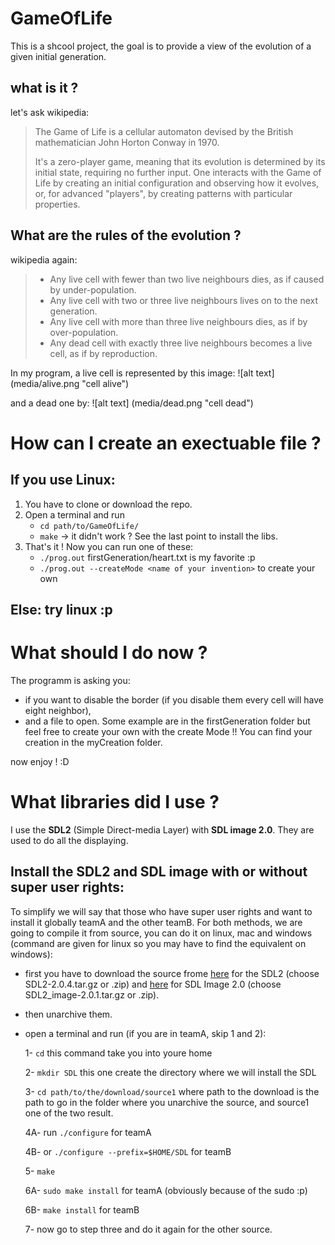 # GameOfLife
This is a shcool project, the goal is to provide a view of the evolution of a given initial generation.

## what is it ?
let's ask wikipedia:

> The Game of Life is a cellular automaton devised by the British mathematician John Horton Conway in 1970.
>
> It's a zero-player game, meaning that its evolution is determined by its initial state, requiring no further input.
> One interacts with the Game of Life by creating an initial configuration and observing how it evolves, or, for advanced
> "players", by creating patterns with particular properties.

## What are the rules of the evolution ?

wikipedia again:

>   * Any live cell with fewer than two live neighbours dies, as if caused by under-population.
>   * Any live cell with two or three live neighbours lives on to the next generation.
>   * Any live cell with more than three live neighbours dies, as if by over-population.
>   * Any dead cell with exactly three live neighbours becomes a live cell, as if by reproduction.


In my program, a live cell is represented by this image: ![alt text] (media/alive.png "cell alive")

and a dead one by: ![alt text] (media/dead.png "cell dead")

# How can I create an exectuable file ?
## If you use Linux:

1. You have to clone or download the repo.
2. Open a terminal and run 
    * `cd path/to/GameOfLife/`
    * `make`
    -> it didn't work ? See the last point to install the libs.
3. That's it ! Now you can run one of these:
    * `./prog.out` firstGeneration/heart.txt is my favorite :p
    * `./prog.out --createMode <name of your invention>` to create your own

## Else: try linux :p

# What should I do now ?
The programm is asking you:

   * if you want to disable the border (if you disable them every cell will have eight neighbor),
   * and a file to open. 
   Some example are in the firstGeneration folder but feel free to create your own with the create Mode !!
   You can find your creation in the myCreation folder. 
  
now enjoy ! :D

# What libraries did I use ?
I use the __SDL2__ (Simple Direct-media Layer) with __SDL image 2.0__. They are used to do all the displaying.

## Install the SDL2 and SDL image with or without super user rights:

To simplify we will say that those who have super user rights and want to install it globally teamA and the other teamB. 
For both methods, we are going to compile it from source, you can do it on linux, mac and windows (command are given for linux so you may have to find the equivalent on windows):

   * first you have to download the source frome [here](http://libsdl.org/download-2.0.php) for the SDL2 (choose SDL2-2.0.4.tar.gz or .zip) and [here](https://www.libsdl.org/projects/SDL_image) for SDL Image 2.0 (choose  SDL2_image-2.0.1.tar.gz or .zip).
   * then unarchive them.
   * open a terminal and run (if you are in teamA, skip 1 and 2):
   
      1-  `cd` this command take you into youre home
      
      2-  `mkdir SDL` this one create the directory where we will install the SDL
      
      3-  `cd path/to/the/download/source1` where path to the download is the path to go in the folder where you unarchive the source, and source1 one of the two result.
      
      4A- run `./configure` for teamA
      
      4B- or `./configure --prefix=$HOME/SDL` for teamB
      
      5-  `make`
      
      6A- `sudo make install` for teamA (obviously because of the sudo :p)
      
      6B- `make install` for teamB
      
      7-  now go to step three and do it again for the other source.



